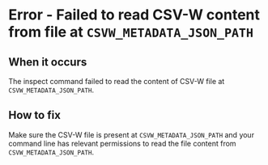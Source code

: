 # Error - Failed to read CSV-W content from file at `CSVW_METADATA_JSON_PATH`

## When it occurs

The inspect command failed to read the content of CSV-W file at `CSVW_METADATA_JSON_PATH`.

## How to fix

Make sure the CSV-W file is present at `CSVW_METADATA_JSON_PATH` and your command line has relevant permissions to read the file content from `CSVW_METADATA_JSON_PATH`.
